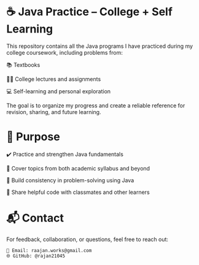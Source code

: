 # ☕ Java Practice – College + Self Learning

This repository contains all the Java programs I have practiced during my college coursework, including problems from:

📚 Textbooks

👨‍🏫 College lectures and assignments

💻 Self-learning and personal exploration

The goal is to organize my progress and create a reliable reference for revision, sharing, and future learning.

# 🧠 Purpose
✔️ Practice and strengthen Java fundamentals

📖 Cover topics from both academic syllabus and beyond

🚀 Build consistency in problem-solving using Java

🤝 Share helpful code with classmates and other learners

# 📬 Contact
For feedback, collaboration, or questions, feel free to reach out:

	📧 Email: raajan.works@gmail.com
	🌐 GitHub: @rajan21045
